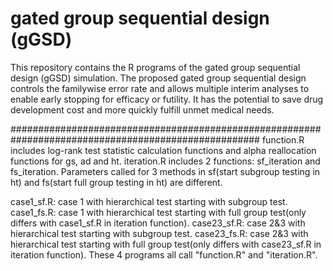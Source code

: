 # gated group sequential design (gGSD)
This repository contains the R programs of the gated group sequential design (gGSD) simulation. 
The proposed gated group sequential design controls the familywise error rate and allows multiple interim analyses to enable early stopping for efficacy or futility. It has the potential to save drug development cost and more quickly fulfill unmet medical needs.


#####################################################################################################
function.R includes log-rank test statistic calculation functions and alpha reallocation functions for gs, ad and ht.
iteration.R includes 2 functions: sf_iteration and fs_iteration. Parameters called for 3 methods in sf(start subgroup testing in ht) and
fs(start full group testing in ht) are different.

case1_sf.R: case 1 with hierarchical test starting with subgroup test.
case1_fs.R: case 1 with hierarchical test starting with full group test(only differs with case1_sf.R in iteration function).
case23_sf.R: case 2&3 with hierarchical test starting with subgroup test.
case23_fs.R: case 2&3 with hierarchical test starting with full group test(only differs with case23_sf.R in iteration function).
These 4 programs all call "function.R" and "iteration.R".
